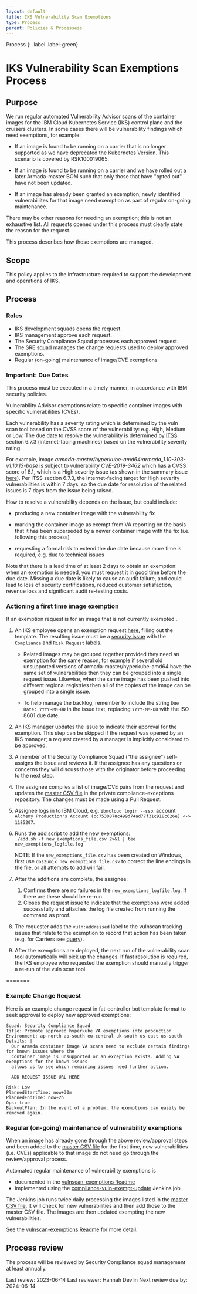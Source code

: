 ```yaml
---
layout: default
title: IKS Vulnerability Scan Exemptions
type: Process
parent: Policies & Processess
---
```


Process
{: .label .label-green}

# IKS Vulnerability Scan Exemptions Process

## Purpose

We run regular automated Vulnerability Advisor scans of the container images for the IBM Cloud Kubernetes Service (IKS) control plane and the cruisers clusters. In some cases there will be vulnerability findings which need exemptions, for example:

- If an image is found to be running on a carrier that is no longer supported as we have deprecated the Kubernetes Version. This scenario is covered by RSK100019065.

- If an image is found to be running on a carrier and we have rolled out a later Armada-master BOM such that only those that have "opted out" have not been updated.

- If an image has already been granted an exemption, newly identified vulnerabiliites for that image need exemption as part of regular on-going maintenance.

There may be other reasons for needing an exemption; this is not an exhaustive list. All requests opened under this process must clearly state the reason for the request.

This process describes how these exemptions are managed.

## Scope

This policy applies to the infrastructure required to support the development and operations of IKS.

## Process

### Roles

- IKS development squads opens the request.
- IKS management approve each request.
- The Security Compliance Squad processes each approved request.
- The SRE squad manages the change requests used to deploy approved exemptions.
- Regular (on-going) maintenance of image/CVE exemptions

### Important: Due Dates

This process must be executed in a timely manner, in accordance with IBM security policies.

Vulnerability Advisor exemptions relate to specific container images with specific vulnerabilities (CVEs).

Each vulnerability has a severity rating which is determined by the vuln scan tool based on the CVSS score of the vulnerability: e.g. High, Medium or Low. The due date to resolve the vulnerability is determined by [ITSS](https://pages.github.ibm.com/it-standards/main/2015/01/24/itss.html) section 6.7.3 (internet-facing machines) based on the vulnerability severity rating.

For example, image *armada-master/hyperkube-amd64:armada_1.10-303-v1.10.13-base* is subject to vulnerability *CVE-2019-3462* which has a CVSS score of 8.1, which is a High severity issue (as shown in the summary issue [here](https://github.ibm.com/alchemy-containers/compliance-vuln-scan-carrier/issues/137)). Per ITSS section 6.7.3, the internet-facing target for High severity vulnerabilities is within 7 days, so the due date for resolution of the related issues is 7 days from the issue being raised.

How to resolve a vulnerability depends on the issue, but could include:

- producing a new container image with the vulnerability fix

- marking the container image as exempt from VA reporting on the basis that it has been superseded by a newer container image with the fix (i.e. following this process)

- requesting a formal risk to extend the due date because more time is required, e.g. due to technical issues

Note that there is a lead time of at least 2 days to obtain an exemption: when an exemption is needed, you must request it in good time before the due date. Missing a due date is likely to cause an audit failure, and could lead to loss of security certifications, reduced customer satisfaction, revenue loss and significant audit re-testing costs.

### Actioning a first time image exemption

If an exemption request is for an image that is not currently exempted...

1. An IKS employee opens an exemption request [here](https://github.ibm.com/alchemy-conductors/security/issues/new/choose), filling out the template. The resulting issue must be a [security issue](https://github.ibm.com/alchemy-conductors/security/issues) with the `Compliance` and `Risk Request` labels.

    - Related images may be grouped together provided they need an exemption for the same reason, for example if several old unsupported versions of armada-master/hyperkube-amd64 have the same set of vulnerabilities then they can be grouped into a single request issue. Likewise, when the same image has been pushed into different regional registries then all of the copies of the image can be grouped into a single issue.

    - To help manage the backlog, remember to include the string `Due Date: YYYY-MM-DD` in the issue text, replacing `YYYY-MM-DD` with the ISO 8601 due date.

2. An IKS manager updates the issue to indicate their approval for the exemption. This step can be skipped if the request was opened by an IKS manager; a request created by a manager is implicitly considered to be approved.

3. A member of the Security Compliance Squad ("the assignee") self-assigns the issue and reviews it. If the assignee has any questions or concerns they will discuss those with the originator before proceeding to the next step.

4. The assignee compiles a list of image/CVE pairs from the request and updates the [master CSV file](https://github.ibm.com/alchemy-conductors/compliance-exceptions/blob/master/vulnscan-exemptions/exemptions.csv) in the private compliance-exceptions repository. The changes must be made using a Pull Request.

5. Assignee logs in to IBM Cloud, e.g. `ibmcloud login --sso`: account `Alchemy Production's Account (cc7530878c499d74ad77f31c918c626e) <-> 1185207`.
   
6. Runs the [add script](https://github.ibm.com/alchemy-conductors/compliance-exceptions/blob/master/vulnscan-exemptions/add.sh) to add the new exemptions:  
   `./add.sh -f new_exemptions_file.csv 2>&1 | tee new_exemptions_logfile.log` 
   
   NOTE: If the `new_exemptions_file.csv` has been created on Windows, first use `dos2unix new_exemptions_file.csv` to correct the line endings in the file, or all attempts to add will fail.

7. After the additions are complete, the assignee:
   1. Confirms there are no failures in the `new_exemptions_logfile.log`. If there are these should be re-run.
   2. Closes the request issue to indicate that the exemptions were added successfully and attaches the log file created from running the command as proof.

8. The requester adds the `vuln:addressed` label to the vulnscan tracking issues that relate to the exemption to record that action has been taken (e.g. for Carriers see [query](https://github.ibm.com/alchemy-containers/compliance-vuln-scan-carrier/issues?utf8=%E2%9C%93&q=is%3Aopen+is%3Aissue+label%3Avulnerability)).

9. After the exemptions are deployed, the next run of the vulnerability scan tool automatically will pick up the changes. If fast resolution is required, the IKS employee who requested the exemption should manually trigger a re-run of the vuln scan tool.

=======
### Example Change Request

Here is an example change request in fat-controller bot template format to seek approval to deploy new approved exemptions:
```
Squad: Security Compliance Squad
Title: Promote approved hyperkube VA exemptions into production
Environment: ap-north ap-south eu-central uk-south us-east us-south 
Details: |
  Our Armada container image VA scans need to exclude certain findings for known issues where the
  container image is unsupported or an exception exists. Adding VA exemptions for the known issues
  allows us to see which remaining issues need further action.

  ADD REQUEST ISSUE URL HERE

Risk: Low
PlannedStartTime: now+30m
PlannedEndTime: now+2h
Ops: true
BackoutPlan: In the event of a problem, the exemptions can easily be removed again.
```

### Regular (on-going) maintenance of vulnerability exemptions

When an image has already gone through the above review/approval steps and been added to the [master CSV file](https://github.ibm.com/alchemy-conductors/compliance-exceptions/blob/master/vulnscan-exemptions/exemptions.csv) for the first time, new vulnerabilities (i.e. CVEs) applicable to that image do not need go through the review/approval process.

Automated regular maintenance of vulnerability exemptions is
- documented in the [vulnscan-exemptions Readme](https://github.ibm.com/alchemy-conductors/compliance-exceptions/tree/master/vulnscan-exemptions)
- implemented using the [compliance-vuln-exempt-update](https://alchemy-conductors-jenkins.swg-devops.com/job/Conductors/job/Security-Compliance/job/compliance-vuln-exempt-update/) Jenkins job

The Jenkins job runs twice daily processing the images listed in the [master CSV file](https://github.ibm.com/alchemy-conductors/compliance-exceptions/blob/master/vulnscan-exemptions/exemptions.csv).  It will check for new vulnerabilities and then add those to the master CSV file.  The images are then updated exempting the new vulnerabilities. 

See the [vulnscan-exemptions Readme](https://github.ibm.com/alchemy-conductors/compliance-exceptions/tree/master/vulnscan-exemptions) for more detail.

## Process review

The process will be reviewed by Security Compliance squad management at least annually.

Last review: 2023-06-14 Last reviewer: Hannah Devlin Next review due by: 2024-06-14
